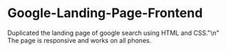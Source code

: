 # Google-Landing-Page-Frontend

Duplicated the landing page of google search using HTML and CSS."\n"
The page is responsive and works on all phones.
